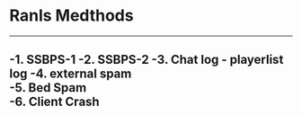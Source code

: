 # Ranls Medthods
-----------------
-1. SSBPS-1 
-2. SSBPS-2 
-3. Chat log - playerlist log 
-4. external spam                                                                                                                                                          
-5. Bed Spam  
-6. Client Crash
-----------------
